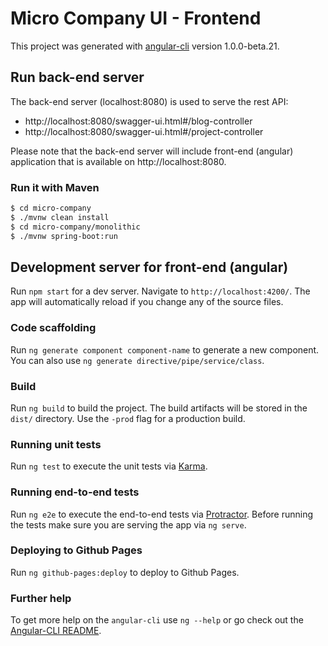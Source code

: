 # Micro Company UI - Frontend

This project was generated with [angular-cli](https://github.com/angular/angular-cli) version 1.0.0-beta.21.

## Run back-end server
The back-end server (localhost:8080) is used to serve the rest API:

- http://localhost:8080/swagger-ui.html#/blog-controller
- http://localhost:8080/swagger-ui.html#/project-controller


Please note that the back-end server will include front-end (angular) application that is available on http://localhost:8080.

### Run it with Maven

```bash
$ cd micro-company
$ ./mvnw clean install
$ cd micro-company/monolithic
$ ./mvnw spring-boot:run
```

## Development server for front-end (angular)
Run `npm start` for a dev server. Navigate to `http://localhost:4200/`. The app will automatically reload if you change any of the source files.


### Code scaffolding

Run `ng generate component component-name` to generate a new component. You can also use `ng generate directive/pipe/service/class`.

### Build

Run `ng build` to build the project. The build artifacts will be stored in the `dist/` directory. Use the `-prod` flag for a production build.

### Running unit tests

Run `ng test` to execute the unit tests via [Karma](https://karma-runner.github.io).

### Running end-to-end tests

Run `ng e2e` to execute the end-to-end tests via [Protractor](http://www.protractortest.org/).
Before running the tests make sure you are serving the app via `ng serve`.

### Deploying to Github Pages

Run `ng github-pages:deploy` to deploy to Github Pages.

### Further help

To get more help on the `angular-cli` use `ng --help` or go check out the [Angular-CLI README](https://github.com/angular/angular-cli/blob/master/README.md).

